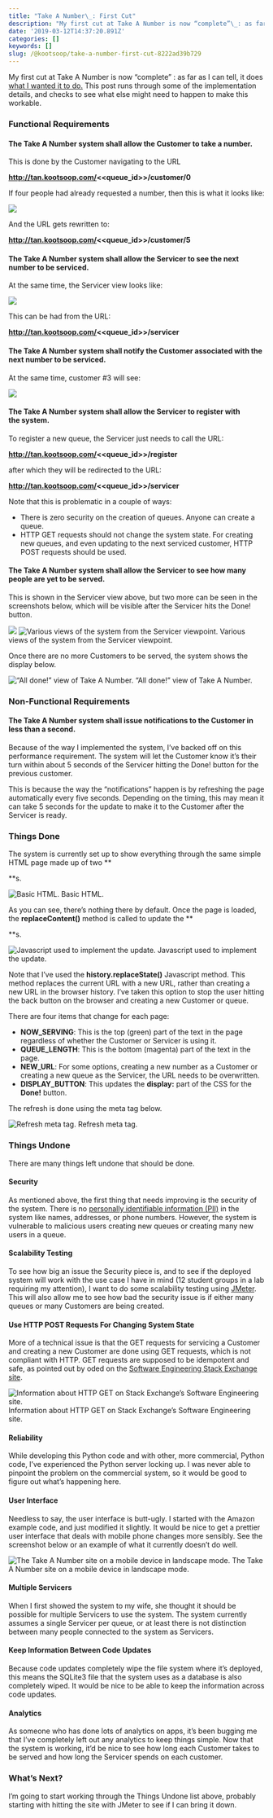 ```yaml
---
title: "Take A Number\_: First Cut"
description: "My first cut at Take A Number is now “complete”\_: as far as I can tell, it does what I wanted it to do. This post runs through some of the…"
date: '2019-03-12T14:37:20.891Z'
categories: []
keywords: []
slug: /@kootsoop/take-a-number-first-cut-8222ad39b729
---
```


My first cut at Take A Number is now “complete” : as far as I can tell, it does [what I wanted it to do.](https://medium.com/@kootsoop/take-a-number-requirements-ooa-bb2eb6f16e3c) This post runs through some of the implementation details, and checks to see what else might need to happen to make this workable.

### Functional Requirements

#### The Take A Number system shall allow the Customer to take a number.

This is done by the Customer navigating to the URL

**http://tan.kootsoop.com/<<queue\_id>>/customer/0**

If four people had already requested a number, then this is what it looks like:

![](https://cdn-images-1.medium.com/max/800/1*Jy285My6_YsFFdDgfYMKNw.png)

And the URL gets rewritten to:

**http://tan.kootsoop.com/<<queue\_id>>/customer/5**

#### The Take A Number system shall allow the Servicer to see the next number to be serviced.

At the same time, the Servicer view looks like:

![](https://cdn-images-1.medium.com/max/800/1*QFpXlGLQcuV-GcFOa-j8Ug.png)

This can be had from the URL:

**http://tan.kootsoop.com/<<queue\_id>>/servicer**

#### The Take A Number system shall notify the Customer associated with the next number to be serviced.

At the same time, customer #3 will see:

![](https://cdn-images-1.medium.com/max/800/1*hGIGhwOHib-r1GVJyJgNLQ.png)

#### The Take A Number system shall allow the Servicer to register with the system.

To register a new queue, the Servicer just needs to call the URL:

**http://tan.kootsoop.com/<<queue\_id>>/register**

after which they will be redirected to the URL:

**http://tan.kootsoop.com/<<queue\_id>>/servicer**

Note that this is problematic in a couple of ways:

*   There is zero security on the creation of queues. Anyone can create a queue.
*   HTTP GET requests should not change the system state. For creating new queues, and even updating to the next serviced customer, HTTP POST requests should be used.

#### The Take A Number system shall allow the Servicer to see how many people are yet to be served.

This is shown in the Servicer view above, but two more can be seen in the screenshots below, which will be visible after the Servicer hits the Done! button.

![](https://cdn-images-1.medium.com/max/600/1*vXncGC9p1i8Jn5hB9wCyAg.png)
![Various views of the system from the Servicer viewpoint.](https://cdn-images-1.medium.com/max/600/1*NI-mByqG4GknP40ve5YUYA.png)
Various views of the system from the Servicer viewpoint.

Once there are no more Customers to be served, the system shows the display below.

![“All done!” view of Take A Number.](https://cdn-images-1.medium.com/max/800/1*nkL9JFr6U5gJZdRqRWgetQ.png)
“All done!” view of Take A Number.

### Non-Functional Requirements

#### The Take A Number system shall issue notifications to the Customer in less than a second.

Because of the way I implemented the system, I’ve backed off on this performance requirement. The system will let the Customer know it’s their turn within about 5 seconds of the Servicer hitting the Done! button for the previous customer.

This is because the way the “notifications” happen is by refreshing the page automatically every five seconds. Depending on the timing, this may mean it can take 5 seconds for the update to make it to the Customer after the Servicer is ready.

### Things Done

The system is currently set up to show everything through the same simple HTML page made up of two **<div>**s.

![Basic HTML.](https://cdn-images-1.medium.com/max/800/1*YW3AixU_VCbu7PGAfkNDxg.png)
Basic HTML.

As you can see, there’s nothing there by default. Once the page is loaded, the **replaceContent()** method is called to update the **<div>**s.

![Javascript used to implement the update.](https://cdn-images-1.medium.com/max/800/1*N_ozi27N3nIOZQgaCdIfKw.png)
Javascript used to implement the update.

Note that I’ve used the **history.replaceState()** Javascript method. This method replaces the current URL with a new URL, rather than creating a new URL in the browser history. I’ve taken this option to stop the user hitting the back button on the browser and creating a new Customer or queue.

There are four items that change for each page:

*   **NOW\_SERVING**: This is the top (green) part of the text in the page regardless of whether the Customer or Servicer is using it.
*   **QUEUE\_LENGTH**: This is the bottom (magenta) part of the text in the page.
*   **NEW\_URL**: For some options, creating a new number as a Customer or creating a new queue as the Servicer, the URL needs to be overwritten.
*   **DISPLAY\_BUTTON**: This updates the **display:** part of the CSS for the **Done!** button.

The refresh is done using the meta tag below.

![Refresh meta tag.](https://cdn-images-1.medium.com/max/800/1*-lTvfmsVvNuu4XJxBUQp1A.png)
Refresh meta tag.

### Things Undone

There are many things left undone that should be done.

#### Security

As mentioned above, the first thing that needs improving is the security of the system. There is no [personally identifiable information (PII)](https://www.lifelock.com/learn-identity-theft-resources-what-is-personally-identifiable-information.html) in the system like names, addresses, or phone numbers. However, the system is vulnerable to malicious users creating new queues or creating many new users in a queue.

#### Scalability Testing

To see how big an issue the Security piece is, and to see if the deployed system will work with the use case I have in mind (12 student groups in a lab requiring my attention), I want to do some scalability testing using [JMeter](https://jmeter.apache.org/). This will also allow me to see how bad the security issue is if either many queues or many Customers are being created.

#### Use HTTP POST Requests For Changing System State

More of a technical issue is that the GET requests for servicing a Customer and creating a new Customer are done using GET requests, which is not compliant with HTTP. GET requests are supposed to be idempotent and safe, as pointed out by oded on the [Software Engineering Stack Exchange site](https://softwareengineering.stackexchange.com/a/188861/2722).

![Information about HTTP GET on Stack Exchange’s Software Engineering site.](https://cdn-images-1.medium.com/max/800/1*fcUAcs3hGNzr76exuPVJsg.png)
Information about HTTP GET on Stack Exchange’s Software Engineering site.

#### Reliability

While developing this Python code and with other, more commercial, Python code, I’ve experienced the Python server locking up. I was never able to pinpoint the problem on the commercial system, so it would be good to figure out what’s happening here.

#### User Interface

Needless to say, the user interface is butt-ugly. I started with the Amazon example code, and just modified it slightly. It would be nice to get a prettier user interface that deals with mobile phone changes more sensibly. See the screenshot below or an example of what it currently doesn’t do well.

![The Take A Number site on a mobile device in landscape mode.](https://cdn-images-1.medium.com/max/800/1*sWNCbsLGmyatsseHKbS_nw.jpeg)
The Take A Number site on a mobile device in landscape mode.

#### Multiple Servicers

When I first showed the system to my wife, she thought it should be possible for multiple Servicers to use the system. The system currently assumes a single Servicer per queue, or at least there is not distinction between many people connected to the system as Servicers.

#### Keep Information Between Code Updates

Because code updates completely wipe the file system where it’s deployed, this means the SQLite3 file that the system uses as a database is also completely wiped. It would be nice to be able to keep the information across code updates.

#### Analytics

As someone who has done lots of analytics on apps, it’s been bugging me that I’ve completely left out any analytics to keep things simple. Now that the system is working, it’d be nice to see how long each Customer takes to be served and how long the Servicer spends on each customer.

### What’s Next?

I’m going to start working through the Things Undone list above, probably starting with hitting the site with JMeter to see if I can bring it down.
